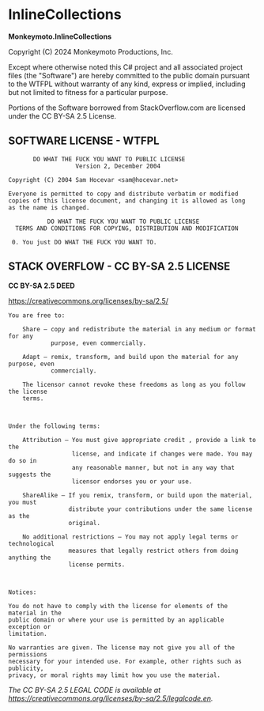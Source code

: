 # InlineCollections
**Monkeymoto.InlineCollections**

Copyright (C) 2024 Monkeymoto Productions, Inc.



Except where otherwise noted this C# project and all associated project files
(the "Software") are hereby committed to the public domain pursuant to the
WTFPL without warranty of any kind, express or implied, including but not
limited to fitness for a particular purpose.

Portions of the Software borrowed from StackOverflow.com are licensed under the
CC BY-SA 2.5 License.

## SOFTWARE LICENSE - WTFPL

```
       DO WHAT THE FUCK YOU WANT TO PUBLIC LICENSE
                   Version 2, December 2004

Copyright (C) 2004 Sam Hocevar <sam@hocevar.net>

Everyone is permitted to copy and distribute verbatim or modified
copies of this license document, and changing it is allowed as long
as the name is changed.

           DO WHAT THE FUCK YOU WANT TO PUBLIC LICENSE
  TERMS AND CONDITIONS FOR COPYING, DISTRIBUTION AND MODIFICATION

 0. You just DO WHAT THE FUCK YOU WANT TO.
 ```

## STACK OVERFLOW - CC BY-SA 2.5 LICENSE

**CC BY-SA 2.5 DEED**

<https://creativecommons.org/licenses/by-sa/2.5/>

````
You are free to:

    Share — copy and redistribute the material in any medium or format for any
            purpose, even commercially.

    Adapt — remix, transform, and build upon the material for any purpose, even
            commercially.

    The licensor cannot revoke these freedoms as long as you follow the license
    terms.



Under the following terms:

    Attribution — You must give appropriate credit , provide a link to the
                  license, and indicate if changes were made. You may do so in
                  any reasonable manner, but not in any way that suggests the
                  licensor endorses you or your use.

    ShareAlike — If you remix, transform, or build upon the material, you must
                 distribute your contributions under the same license as the
                 original.

    No additional restrictions — You may not apply legal terms or technological
                 measures that legally restrict others from doing anything the
                 license permits.



Notices:

You do not have to comply with the license for elements of the material in the
public domain or where your use is permitted by an applicable exception or
limitation.

No warranties are given. The license may not give you all of the permissions
necessary for your intended use. For example, other rights such as publicity,
privacy, or moral rights may limit how you use the material.
````

*The CC BY-SA 2.5 LEGAL CODE is available at
<https://creativecommons.org/licenses/by-sa/2.5/legalcode.en>.*